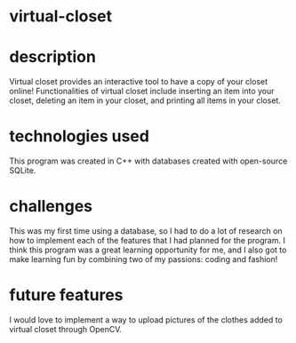 # virtual-closet

# description
Virtual closet provides an interactive tool to have a copy of your closet online! Functionalities of virtual closet include inserting an 
item into your closet, deleting an item in your closet, and printing all items in your closet.

# technologies used
This program was created in C++ with databases created with open-source SQLite.

# challenges
This was my first time using a database, so I had to do a lot of research on how to implement each of the features that I had planned
for the program. I think this program was a great learning opportunity for me, and I also got to make learning fun by combining two
of my passions: coding and fashion!

# future features
I would love to implement a way to upload pictures of the clothes added to virtual closet through OpenCV.


